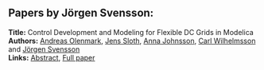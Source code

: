 <h2>Papers by Jörgen Svensson:</h2>
<p>
<b>Title:</b> Control Development and Modeling for Flexible DC Grids in Modelica<br />
<b>Authors:</b> <a href="../authors/author_221.html">Andreas Olenmark</a>, <a href="../authors/author_290.html">Jens Sloth</a>, <a href="../authors/author_150.html">Anna Johnsson</a>, <a href="../authors/author_330.html">Carl Wilhelmsson</a> and <a href="../authors/author_299.html">Jörgen Svensson</a><br />
<b>Links:</b> <a href="../abstracts/abstract_89.pdf">Abstract</a>, <a href="../submissions/ecp15118823_OlenmarkSlothJohnssonWilhelmssonSvensson.pdf">Full paper</a>
</p>
